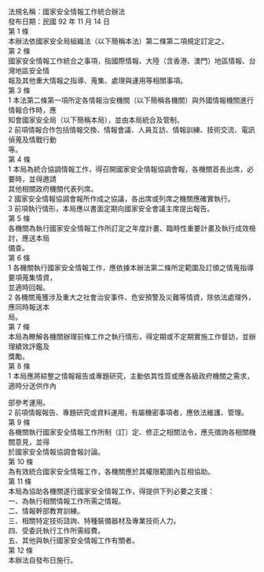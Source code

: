 法規名稱：國家安全情報工作統合辦法  
發布日期：民國 92 年 11 月 14 日  
第 1 條  
本辦法依國家安全局組織法（以下簡稱本法）第二條第二項規定訂定之。  
第 2 條  
國家安全情報工作統合之事項，指國際情報、大陸（含香港、澳門）地區情報、台灣地區安全情  
報及其他重大情報之指導、蒐集、處理與運用等相關事項。  
第 3 條  
1 本法第二條第一項所定各情報治安機關（以下簡稱各機關）與外國情報機關進行情報合作時，應  
知會國家安全局（以下簡稱本局），並由本局統合及管制。  
2 前項情報合作包括情報交換、情報會議、人員互訪、情報訓練、技術交流、電訊偵蒐及情戰行動  
等。  
第 4 條  
1 本局為統合協調情報工作，得召開國家安全情報協調會報，各機關首長出席，必要時，並得邀請  
其他相關政府機關代表列席。  
2 國家安全情報協調會報所作成之協議，各出席或列席之機關應確實執行。  
3 前項執行情形，本局應以書面定期向國家安全會議主席提出報告。  
第 5 條  
各機關為執行國家安全情報工作所訂定之年度計畫、臨時性重要計畫及執行成效檢討，應送本局  
備查。  
第 6 條  
1 各機關執行國家安全情報工作，應依據本辦法第二條所定範圍及訂頒之情蒐指導要項蒐集情資，  
並適時回報。  
2 各機關蒐獲涉及重大之社會治安事件、危安預警及災難等情資，除依法處理外，應同時報送本  
局。  
第 7 條  
本局為瞭解各機關辦理前條工作之執行情形，得定期或不定期實施工作督訪，並辦理績效評鑑及  
獎勵。  
第 8 條  
1 本局應將綜整之情報報告或專題研究，主動依其性質或應各級政府機關之需求，適時分送供作內  


部參考運用。  
2 前項情報報告、專題研究或資料運用，有屬機密事項者，應依法維護、管理。  
第 9 條  
各機關執行國家安全情報工作所制（訂）定、修正之相關法令，應先徵詢各相關機關意見，並得  
於國家安全情報協調會報討論。  
第 10 條  
為有效統合國家安全情報工作，各機關應於其權限範圍內互相協助。  
第 11 條  
本局為協助各機關遂行國家安全情報工作，得提供下列必要之支援：  
一、為執行相關情報工作所需之情報。  
二、情報幹部教育訓練。  
三、相關特定技術諮詢、特種裝備器材及專業技術人力。  
四、受委託執行工作所需經費。  
五、其他與執行國家安全情報工作有關者。  
第 12 條  
本辦法自發布日施行。  


